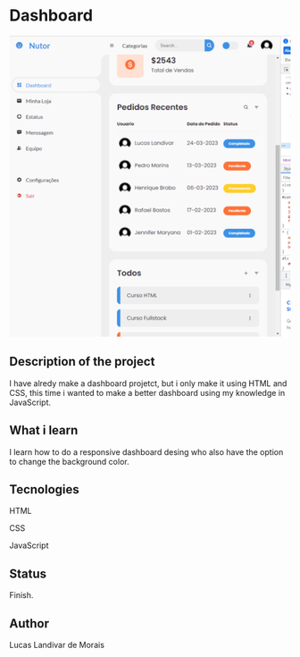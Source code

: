 <h1>Dashboard</h1>
<img src="Projeto-mentoria-2/img/Dashboard.png">

<h2>Description of the project</h2>
<p>I have alredy make a dashboard projetct, but i only make it using HTML and CSS, this time i wanted to make a better dashboard using my knowledge in JavaScript.</p> 

<h2>What i learn</h2>
<p>I learn how to do a responsive dashboard desing who also have the option to change the background color.</p>

<h2>Tecnologies</h2>
<p>HTML</p>
<p>CSS</p>
<p>JavaScript</p>

<h2>Status</h2>
<p>Finish.</p>

<h2>Author</h2>
<p>Lucas Landivar de Morais</p>

